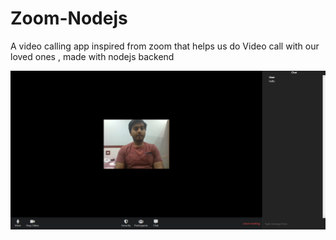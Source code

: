 # Zoom-Nodejs
A video calling app inspired from zoom that helps us do Video call with our loved ones , made with nodejs backend 

![](https://github.com/veeralsharma/Zoom-Nodejs/blob/master/home.png)
